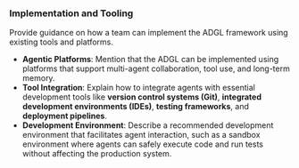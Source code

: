 ### Implementation and Tooling
Provide guidance on how a team can implement the ADGL framework using existing tools and platforms.

* **Agentic Platforms**: Mention that the ADGL can be implemented using platforms that support multi-agent collaboration, tool use, and long-term memory.
* **Tool Integration**: Explain how to integrate agents with essential development tools like **version control systems (Git)**, **integrated development environments (IDEs)**, **testing frameworks**, and **deployment pipelines**.
* **Development Environment**: Describe a recommended development environment that facilitates agent interaction, such as a sandbox environment where agents can safely execute code and run tests without affecting the production system.